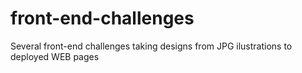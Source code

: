 # front-end-challenges
Several front-end challenges taking designs from JPG ilustrations to deployed WEB pages
